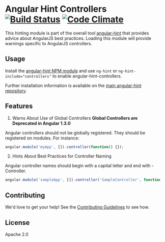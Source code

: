 # Angular Hint Controllers [![Build Status](https://travis-ci.org/angular/angular-hint-controllers.svg?branch=master)](https://travis-ci.org/angular/angular-hint-controllers) [![Code Climate](https://codeclimate.com/github/angular/angular-hint-controllers/badges/gpa.svg)](https://codeclimate.com/github/angular/angular-hint-controllers)

This hinting module is part of the overall tool [angular-hint](https://github.com/angular/angular-hint)
that provides advice about AngularJS best practices. Loading this module will provide warnings specific
to AngularJS controllers.

## Usage

Install the [angular-hint NPM module](https://www.npmjs.org/package/angular-hint)
and use `ng-hint` or `ng-hint-include="controllers"` to
enable angular-hint-controllers.

Further installation information is available on the
[main angular-hint repository](https://github.com/angular/angular-hint#usage).


## Features

1. Warns About Use of Global Controllers
  **Global Controllers are Deprecated in Angular 1.3.0**

  Angular controllers should not be globally registered. They should be
  registered on modules. For instance:

  ```javascript
  angular.module('myApp', []).controller(function() {});
  ```

2. Hints About Best Practices for Controller Naming

  Angular controller names should begin with a capital letter and end with -Controller.

  ```javascript
  angular.module('sampleApp', []).controller('SampleController', function() {});
  ```

## Contributing

We'd love to get your help! See the
[Contributing Guidelines](https://github.com/angular/angular-hint/blob/master/CONTRIBUTING.md)
to see how.

## License

Apache 2.0
